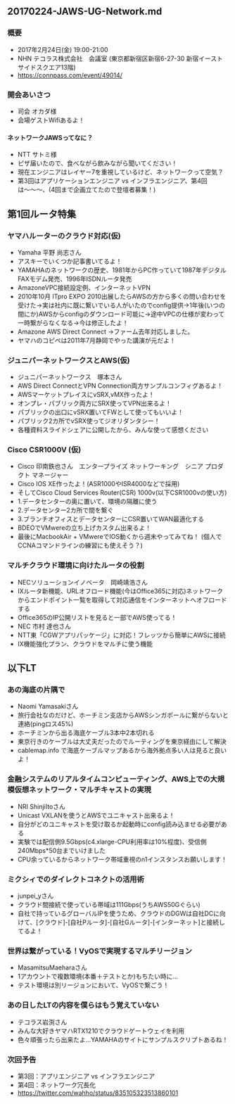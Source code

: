 20170224-JAWS-UG-Network.md
-----

### 概要
* 2017年2月24日(金) 19:00-21:00
* NHN テコラス株式会社　会議室 (東京都新宿区新宿6-27-30 新宿イーストサイドスクエア13階)
* https://connpass.com/event/49014/

### 開会あいさつ
* 司会 オカダ様
* 会場ゲストWifiあるよ！

#### ネットワークJAWSってなに？
* NTT サトミ様
* ピザ届いたので、食べながら飲みながら聞いてください！
* 現在エンジニアはレイヤー7を重視しているけど、ネットワークって空気？
* 第3回はアプリケーションエンジニア vs インフラエンジニア、第4回は〜〜〜、(4回まで企画立てたので登壇者募集！)

## 第1回ルータ特集

### ヤマハルーターのクラウド対応(仮)
* Yamaha 平野 尚志さん
* アスキーでいくつか記事書いてるよ！
* YAMAHAのネットワークの歴史、1981年からPC作っていて1987年デジタルFAXモデム発売、1996年ISDNルータ発売
* AmazoneVPC接続設定例、インターネットVPN
* 2010年10月 ITpro EXPO 2010出展したらAWSの方から多くの問い合わせを受けた→実は社内に既に繋いでいる人がいたのでconfig提供→1年後(いつの間にか)AWSからconfigのダウンロード可能に→途中VPCの仕様が変わって一時繋がらなくなる→今は修正したよ！
* Amazone AWS Direct Connect →ファーム去年対応しました。
* ヤマハのコピペは2011年7月静岡でやった講演が元だよ！

### ジュニパーネットワークスとAWS(仮)
* ジュニパーネットワークス　塚本さん
* AWS Direct ConnectとVPN Connection両方サンプルコンフィグあるよ！
* AWSマーケットプレイスにvSRX,vMX作ったよ！
* オンプレ・パブリック両方にSRX使ってVPN出来るよ！
* パブリックの出口にvSRX置いてFWとして使ってもいいよ！
* パブリック2カ所でvSRX使ってジオリダンタシー！
* 各種資料スライドシェアに公開したから、みんな使って感想ください

### Cisco CSR1000V (仮)
* Cisco 印南鉄也さん　エンタープライズ ネットワーキング　シニア プロダクト マネージャー
* Cisco IOS XE作ったよ！(ASR1000やISR4000などで採用)
* そしてCisco Cloud Services Router(CSR) 1000v(以下CSR1000vの使い方)
* 1.データセンターの奥に置いて、環境の隔離に使う
* 2.データセンター2カ所で間を繋ぐ
* 3.ブランチオフィスとデータセンターにCSR置いてWAN最適化する
* BDEOでVMwereの立ち上げカスタム出来るよ！
* 最後にMacbookAir + VMwereでIOS動くから週末やってみてね！ (個人でCCNAコマンドラインの練習にも使えそう？)

### マルチクラウド環境に向けたルータの役割
* NECソリューションイノベータ　岡崎靖浩さん
* IXルータ新機能、URLオフロード機能(今はOffice365に対応)ネットワークからエンドポイント一覧を取得して対応通信をインターネットへオフロードする
* Office365のIP公開リストを見ると一部でAWS使ってる！
* NEC 市村 達也さん
* NTT東「CGWアプリパッケージ」に対応！フレッツから簡単にAWSに接続
* IX機能強化プラン、クラウドをマルチに使う機能

## 以下LT

### あの海底の片隅で
* Naomi Yamasakiさん
* 旅行会社なのだけど、ホーチミン支店からAWSシンガポールに繋がらないと連絡(pingロス45%)
* ホーチミンから出る海底ケーブル3本中2本切れる
* 東京行きのケーブルは大丈夫だったのでルーティングを東京経由にして解決
* cablemap.info で海底ケーブルマップあるから海外拠点多い人は見ると良いよ！


### 金融システムのリアルタイムコンピューティング、AWS上での大規模仮想ネットワーク・マルチキャストの実現
* NRI ShinjiItoさん
* Unicast VXLANを使うとAWSでユニキャスト出来るよ！
* 自分がどのユニキャストを受け取るか起動時にconfig読み込ませる必要がある
* 実験では配信側9.5Gbps(c4.xlarge-CPU利用率は10%程度)、受信側240Mbps*50台までいけました
* CPU余っているからネットワーク帯域重視のn1インスタンスお願いします！


### ミクシィでのダイレクトコネクトの活用術
* junpei_yさん
* クラウド間接続で使っている帯域は111Gbps(うちAWS50Gぐらい)
* 自社で持っているグローバルIPを使うため、クラウドのDGWは自社DCに向けて、[クラウド]-[自社Pルータ]-[自社Gルータ]-[インターネット]と接続してるよ！


### 世界は繋がっている！VyOSで実現するマルチリージョン
* MasamitsuMaeharaさん
* 1アカウントで複数環境(本番＋テストとか)もちたい時に…
* テスト環境は別リージョンにおいて、VyOSで繋ごう！


### あの日したLTの内容を僕らはもう覚えていない
* テコラス岩渕さん
* みんな大好きヤマハRTX1210でクラウドゲートウェイを利用
* 色々頑張ったら出来たよ…YAMAHAのサイトにサンプルスクリプトあるね！

### 次回予告
* 第3回：アプリエンジニア vs インフラエンジニア
* 第4回：ネットワーク冗長化
* https://twitter.com/wahho/status/835105323513860101
